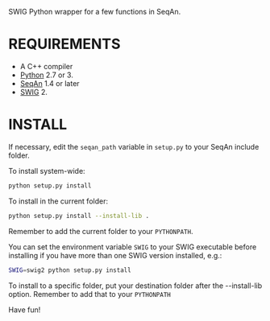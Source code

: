 SWIG Python wrapper for a few functions in SeqAn.

REQUIREMENTS
============
 - A C++ compiler
 - [Python](https://www.python.org/) 2.7 or 3.
 - [SeqAn](http://www.seqan.de/) 1.4 or later
 - [SWIG](http://www.swig.org/) 2.

INSTALL
=======
If necessary, edit the `seqan_path` variable in `setup.py` to your SeqAn include folder.

To install system-wide:

```sh
python setup.py install
```

To install in the current folder:

```sh
python setup.py install --install-lib .
```

Remember to add the current folder to your `PYTHONPATH`.

You can set the environment variable `SWIG` to your SWIG
executable before installing if you have more than one SWIG
version installed, e.g.:
```sh
SWIG=swig2 python setup.py install
```

To install to a specific folder, put your destination folder
after the --install-lib option. Remember to add that to your
`PYTHONPATH`

Have fun!
